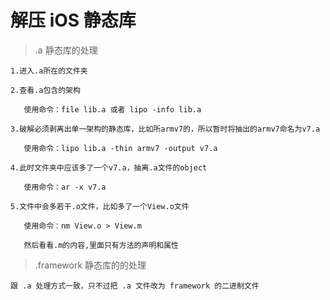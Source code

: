 # 解压 iOS 静态库

> .a 静态库的处理

```
1.进入.a所在的文件夹

2.查看.a包含的架构

   使用命令：file lib.a 或者 lipo -info lib.a

3.破解必须剥离出单一架构的静态库，比如所armv7的，所以暂时将抽出的armv7命名为v7.a

   使用命令：lipo lib.a -thin armv7 -output v7.a

4.此时文件夹中应该多了一个v7.a，抽离.a文件的object

   使用命令：ar -x v7.a

5.文件中会多若干.o文件，比如多了一个View.o文件

   使用命令：nm View.o > View.m

   然后看看.m的内容,里面只有方法的声明和属性
```

> .framework 静态库的的处理

```
跟 .a 处理方式一致，只不过把 .a 文件改为 framework 的二进制文件
```